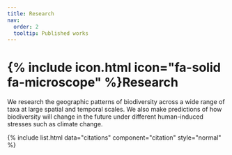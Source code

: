 ```yaml
---
title: Research
nav:
  order: 2
  tooltip: Published works
---
```


# {% include icon.html icon="fa-solid fa-microscope" %}Research

We research the geographic patterns of biodiversity across a wide range of taxa at large spatial and temporal scales. We also make predictions of how biodiversity will change in the future under different human-induced stresses such as climate change.

{% include list.html data="citations" component="citation" style="normal" %}
